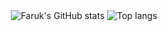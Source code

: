 

<div align="center">
<img alt="Faruk's GitHub stats" src="https://github-readme-stats.vercel.app/api?username=farooq13&show_icons=true&theme=radical"/>
<img alt="Top langs" src="https://github-readme-stats.vercel.app/api/top-langs/?username=farooq13&layout=compact&&langs_count=8"/>
</div>
